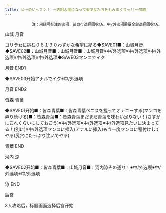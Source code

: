 ```yaml
---
title: と～めいヘブン！ ～透明人間になって美少女たちをもみまくりッ!!～攻略
---
```


                注：用括号标注的选项，请自行选择回收CG。中/外选项需要全部选择回收CG。

山城 月音

ゴリラ女に挑む０８１３０わずかな希望に縋る◆SAVE01■：山城月音◆SAVE02■：山城月音■：山城月音■：山城月音※中/外选项※中/外选项※中/外选项※中/外选项※中/外选项◆SAVE03マンコでイク

月音 END1

◆SAVE03开始アナルでイク※中/外选项

月音 END2

皆森 青葉

◆SAVE01开始■：皆森青葉■：皆森青葉ペニスを握ってオナニーする(マンコを弄り続ける)■：皆森青葉■：皆森青葉まだまだ青葉を味わい足りない！(さすがにこれくらいにしておこう)※中/外选项※中/外选项※中/外选项見たいに決まってる！(別に)※中/外选项マンコに挿入(アナルに挿入)もう一度マンコに種付けしてやる(尻穴にたっぷり注いでやる)

青葉 END

河内 涼

◆SAVE02开始■：皆森青葉■：山城月音■：河内涼その通り！※中/外选项※中/外选项※中/外选项

涼 END

后宫

3人攻略后，标题画面选择后宫开始
              
